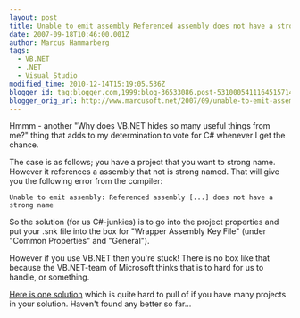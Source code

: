 ```yaml
---
layout: post
title: Unable to emit assembly Referenced assembly does not have a strong name
date: 2007-09-18T10:46:00.001Z
author: Marcus Hammarberg
tags:
  - VB.NET
  - .NET
  - Visual Studio
modified_time: 2010-12-14T15:19:05.536Z
blogger_id: tag:blogger.com,1999:blog-36533086.post-5310005411164515714
blogger_orig_url: http://www.marcusoft.net/2007/09/unable-to-emit-assembly-referenced.html
---
```


Hmmm - another "Why does VB.NET hides so many useful things from me?" thing that adds to my determination to vote for C# whenever I get the chance.

The case is as follows; you have a project that you want to strong name. However it references a assembly that not is strong named. That will give you the following error from the compiler:

`Unable to emit assembly: Referenced assembly [...] does not have a strong name`

So the solution (for us C#-junkies) is to go into the project properties and put your .snk file into the box for "Wrapper Assembly Key File" (under "Common Properties" and "General").

However if you use VB.NET then you're stuck! There is no box like that because the VB.NET-team of Microsoft thinks that is to hard for us to handle, or something.

[Here is one solution](http://www.novicksoftware.com/TipsAndTricks/tip-vb-net-tlimp-strong-name.htm) which is quite hard to pull of if you have many projects in your solution. Haven't found any better so far...
